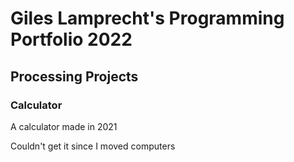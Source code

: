 # Giles Lamprecht's Programming Portfolio 2022

## Processing Projects

### Calculator

A calculator made in 2021

Couldn't get it since I moved computers

